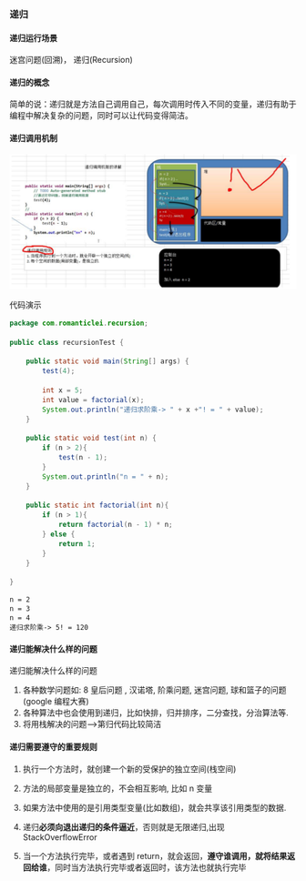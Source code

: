 ### 递归

#### 递归运行场景

迷宫问题(回溯)， 递归(Recursion)



#### 递归的概念

简单的说：递归就是方法自己调用自己，每次调用时传入不同的变量，递归有助于编程中解决复杂的问题，同时可以让代码变得简洁。



#### 递归调用机制

![递归调用机制](images/递归调用机制.jpg)

代码演示

```java
package com.romanticlei.recursion;

public class recursionTest {

    public static void main(String[] args) {
        test(4);

        int x = 5;
        int value = factorial(x);
        System.out.println("递归求阶乘-> " + x +"! = " + value);
    }

    public static void test(int n) {
        if (n > 2){
            test(n - 1);
        }
        System.out.println("n = " + n);
    }

    public static int factorial(int n){
        if (n > 1){
            return factorial(n - 1) * n;
        } else {
            return 1;
        }
    }

}
```



```console
n = 2
n = 3
n = 4
递归求阶乘-> 5! = 120
```



#### 递归能解决什么样的问题 

递归能解决什么样的问题

1. 各种数学问题如: 8 皇后问题 , 汉诺塔, 阶乘问题, 迷宫问题, 球和篮子的问题(google 编程大赛) 
2. 各种算法中也会使用到递归，比如快排，归并排序，二分查找，分治算法等. 
3. 将用栈解决的问题-->第归代码比较简洁



#### 递归需要遵守的重要规则 

1) 执行一个方法时，就创建一个新的受保护的独立空间(栈空间) 

2) 方法的局部变量是独立的，不会相互影响, 比如 n 变量 

3) 如果方法中使用的是引用类型变量(比如数组)，就会共享该引用类型的数据. 

4) 递归**必须向退出递归的条件逼近**，否则就是无限递归,出现 StackOverflowError

5) 当一个方法执行完毕，或者遇到 return，就会返回，**遵守谁调用，就将结果返回给谁**，同时当方法执行完毕或者返回时，该方法也就执行完毕





